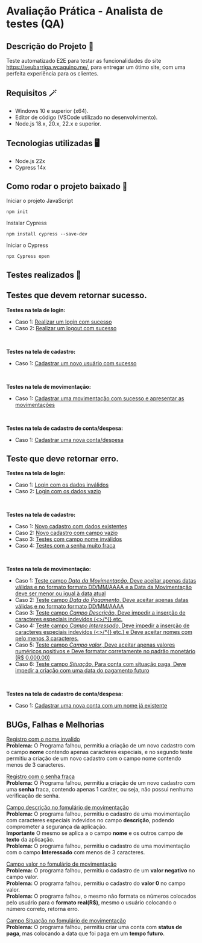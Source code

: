 # Avaliação Prática - Analista de testes (QA)

## Descrição do Projeto 📰
Teste automatizado E2E para testar as funcionalidades do site https://seubarriga.wcaquino.me/, para entregar um ótimo site, com uma perfeita experiência para os clientes.

## Requisitos 🪄
* Windows 10 e superior (x64). <br>
* Editor de código (VSCode utilizado no desenvolvimento). <br>
* Node.js 18.x, 20.x, 22.x e superior. <br>

## Tecnologias utilizadas 🖥
* Node.js 22x <br>
* Cypress 14x

## Como rodar o projeto baixado 🎡
Iniciar o projeto JavaScript
```
npm init
```
Instalar Cypress
```
npm install cypress --save-dev
```
Iniciar o Cypress
```
npx Cypress open
```

## Testes realizados 🔬

## Testes que devem retornar sucesso.

**Testes na tela de login:** 
* Caso 1: [Realizar um login com sucesso](https://github.com/Antony-Chagas/avaliacaoPraticaQA/blob/main/cypress/e2e/test_returns_success/login_screen/login_case1.cy.js)
* Caso 2: [Realizar um logout com sucesso](https://github.com/Antony-Chagas/avaliacaoPraticaQA/blob/main/cypress/e2e/test_returns_success/login_screen/logout_case1.cy.js)
<br>

**Testes na tela de cadastro:** 
* Caso 1: [Cadastrar um novo usuário com sucesso](https://github.com/Antony-Chagas/avaliacaoPraticaQA/blob/main/cypress/e2e/test_returns_success/registration_screen/register_case1.cy.js)
<br>

**Testes na tela de movimentação:** 
* Caso 1: [Cadastrar uma movimentação com sucesso e apresentar as movimentações](https://github.com/Antony-Chagas/avaliacaoPraticaQA/blob/main/cypress/e2e/test_returns_success/screen_of_movement/extract_case1.cy.js)
<br>

**Testes na tela de cadastro de conta/despesa:** 
* Caso 1: [Cadastrar uma nova conta/despesa](https://github.com/Antony-Chagas/avaliacaoPraticaQA/blob/main/cypress/e2e/test_returns_success/expense_creation_screen/create_expense_case1.cy.js)

## Teste que deve retornar erro.
**Testes na tela de login:** 
* Caso 1: [Login com os dados inválidos](https://github.com/Antony-Chagas/avaliacaoPraticaQA/blob/main/cypress/e2e/test_returns_error/login_screen/login_case1.cy.js)
* Caso 2: [Login com os dados vazio](https://github.com/Antony-Chagas/avaliacaoPraticaQA/blob/main/cypress/e2e/test_returns_error/login_screen/login_case2.cy.js)
<br>

**Testes na tela de cadastro:** 
* Caso 1: [Novo cadastro com dados existentes](https://github.com/Antony-Chagas/avaliacaoPraticaQA/blob/main/cypress/e2e/test_returns_error/registration_screen/register_case1.cy.js)
* Caso 2: [Novo cadastro com campo vazio](https://github.com/Antony-Chagas/avaliacaoPraticaQA/blob/main/cypress/e2e/test_returns_error/registration_screen/register_case2.cy.js)
* Caso 3: [Testes com campo nome inválidos](https://github.com/Antony-Chagas/avaliacaoPraticaQA/blob/main/cypress/e2e/test_returns_error/registration_screen/register_case3.cy.js)
* Caso 4: [Testes com a senha muito fraca](https://github.com/Antony-Chagas/avaliacaoPraticaQA/blob/main/cypress/e2e/test_returns_error/registration_screen/register_case4.cy.js)
<br>

**Testes na tela de movimentação:** 
* Caso 1: [Teste campo *Data da Movimentação*, Deve aceitar apenas datas válidas e no formato formato DD/MM/AAAA e a Data da Movimentação deve ser menor ou igual à data atual](https://github.com/Antony-Chagas/avaliacaoPraticaQA/blob/main/cypress/e2e/test_returns_error/screen_of_movement/movement_case1.cy.js)
* Caso 2: [Teste campo *Data do Pagamento*, Deve aceitar apenas datas válidas e no formato formato DD/MM/AAAA](https://github.com/Antony-Chagas/avaliacaoPraticaQA/blob/main/cypress/e2e/test_returns_error/screen_of_movement/movement_case2.cy.js)
* Caso 3: [Teste campo *Campo Descrição*, Deve impedir a inserção de caracteres especiais indevidos (<>/*{} etc.](https://github.com/Antony-Chagas/avaliacaoPraticaQA/blob/main/cypress/e2e/test_returns_error/screen_of_movement/movement_case3.cy.js)
* Caso 4: [Teste campo *Campo Interessado*, Deve impedir a inserção de caracteres especiais indevidos (<>/*{} etc.) e Deve aceitar nomes com pelo menos 3 caracteres.](https://github.com/Antony-Chagas/avaliacaoPraticaQA/blob/main/cypress/e2e/test_returns_error/screen_of_movement/movement_case4.cy.js)
* Caso 5: [Teste campo *Campo valor*, Deve aceitar apenas valores numéricos positivos e Deve formatar corretamente no padrão monetário (R$ 0.000,00)](https://github.com/Antony-Chagas/avaliacaoPraticaQA/blob/main/cypress/e2e/test_returns_error/screen_of_movement/movement_case5.cy.js)
* Caso 6: [Teste campo *Situação*, Para conta com situação paga, Deve impedir a criação com uma data do pagamento futuro](https://github.com/Antony-Chagas/avaliacaoPraticaQA/blob/main/cypress/e2e/test_returns_error/screen_of_movement/movement_case6.cy.js)
<br>

**Testes na tela de cadastro de conta/despesa:** 
* Caso 1: [Cadastrar uma nova conta com um nome já existente](https://github.com/Antony-Chagas/avaliacaoPraticaQA/blob/main/cypress/e2e/test_returns_error/expense_creation_screen/create_expense_case1.cy.js)
## BUGs, Falhas e Melhorias 

[Registro com o nome invalido](https://github.com/Antony-Chagas/avaliacaoPraticaQA/blob/main/cypress/e2e/test_returns_error/registration_screen/register_case3.cy.js) <br>
**Problema:** O Programa falhou, permitiu a criação de um novo cadastro com o campo **nome** contendo apenas caracteres especiais, e no segundo teste permitiu a criação de um novo cadastro com o campo nome contendo menos de 3 caracteres.

[Registro com o senha fraca](https://github.com/Antony-Chagas/avaliacaoPraticaQA/blob/main/cypress/e2e/test_returns_error/registration_screen/register_case4.cy.js) <br> 
**Problema:** O Programa falhou, permitiu a criação de um novo cadastro com uma **senha** fraca, contendo apenas 1 caráter, ou seja, não possui nenhuma verificação de senha.

[Campo descrição no fomulário de movimentação](https://github.com/Antony-Chagas/avaliacaoPraticaQA/blob/main/cypress/e2e/test_returns_error/screen_of_movement/movement_case3.cy.js) <br>
**Problema:** O programa falhou, permitiu o cadastro de uma movimentação com caracteres especiais indevidos no campo **descrição**, podendo comprometer a segurança da aplicação.<br>
**Importante** O mesmo se aplica a o campo **nome** e os outros campo de **texto** da aplicação.<br>
**Problema:** O programa falhou, permitiu o cadastro de uma movimentação com o campo **Interessado** com menos de 3 caracteres. <br>

[Campo valor no fomulário de movimentação](https://github.com/Antony-Chagas/avaliacaoPraticaQA/blob/main/cypress/e2e/test_returns_error/screen_of_movement/movement_case5.cy.js) <br>
**Problema:** O programa falhou, permitiu o cadastro de um **valor negativo** no campo valor.<br>
**Problema:** O programa falhou, permitiu o cadastro do **valor 0** no campo valor. <br>
**Problema:** O programa falhou, o mesmo não formata os números colocados pelo usuário para o **formato real(R$)**, mesmo o usuário colocando o número correto, retorna erro.<br>

[Campo Situação no fomulário de movimentação](https://github.com/Antony-Chagas/avaliacaoPraticaQA/blob/main/cypress/e2e/test_returns_error/screen_of_movement/movement_case6.cy.js) <br>
**Problema:** O programa falhou, permitiu criar uma conta com **status de paga**, mas colocando a data que foi paga em um **tempo futuro**.